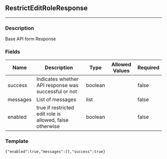 ## RestrictEditRoleResponse
---
### Description
Base API form Response
### Fields
| Name | Description | Type | Allowed Values | Required |
| ---- | ----------- | ---- | -------------- | -------- |
| success | Indicates whether API response was successful or not | boolean |  | false |
| messages | List of messages | list |  | false |
| enabled | true if restricted edit role is allowed, false otherwise | boolean |  | false |
### Template
```
{"enabled":true,"messages":[],"success":true}
```
